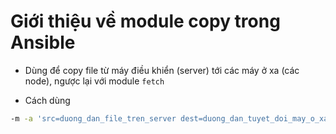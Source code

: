 ﻿# Giới thiệu về module copy trong Ansible
- Dùng để copy file từ máy điều khiển (server) tới các máy ở xa (các node), ngược lại với module `fetch`

- Cách dùng
```sh
-m -a 'src=duong_dan_file_tren_server dest=duong_dan_tuyet_doi_may_o_xa'
```